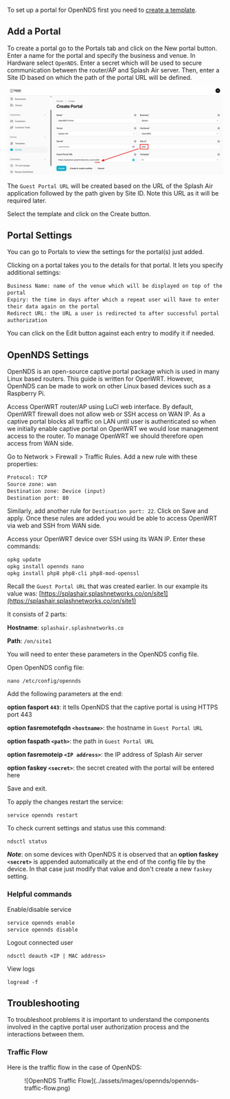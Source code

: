 To set up a portal for OpenNDS first you need to [create a template](../defining-templates.md).

## Add a Portal

To create a portal go to the Portals tab and click on the New portal button. Enter a name for the portal and specify the business and venue. In Hardware select `OpenNDS`. Enter a secret which will be used to secure communication between the router/AP and Splash Air server. Then, enter a Site ID based on which the path of the portal URL will be defined.

![OpenNDS Portal](../assets/images/opennds/portal-url.png)

The `Guest Portal URL` will be created based on the URL of the Splash Air application followed by the path given by Site ID. Note this URL as it will be required later.

Select the template and click on the Create button.

## Portal Settings

You can go to Portals to view the settings for the portal(s) just added.

Clicking on a portal takes you to the details for that portal. It lets you specify additional settings:

```
Business Name: name of the venue which will be displayed on top of the portal
Expiry: the time in days after which a repeat user will have to enter their data again on the portal
Redirect URL: the URL a user is redirected to after successful portal authorization
```

You can click on the Edit button against each entry to modify it if needed.

## OpenNDS Settings

OpenNDS is an open-source captive portal package which is used in many Linux based routers. This guide is written for OpenWRT. However, OpenNDS can be made to work on other Linux based devices such as a Raspberry Pi.

Access OpenWRT router/AP using LuCI web interface. By default, OpenWRT firewall does not allow web or SSH access on WAN IP. As a captive portal blocks all traffic on LAN until user is authenticated so when we initially enable captive portal on OpenWRT we would lose management access to the router. To manage OpenWRT we should therefore open access from WAN side. 

Go to Network > Firewall > Traffic Rules. Add a new rule with these properties:

```
Protocol: TCP
Source zone: wan
Destination zone: Device (input)
Destination port: 80
```

Similarly, add another rule for `Destination port: 22`. Click on Save and apply. Once these rules are added you would be able to access OpenWRT via web and SSH from WAN side.

Access your OpenWRT device over SSH using its WAN IP. Enter these commands:

```
opkg update
opkg install opennds nano
opkg install php8 php8-cli php8-mod-openssl
```

Recall the `Guest Portal URL` that was created earlier. In our example its value was: [https://splashair.splashnetworks.co/on/site1](https://splashair.splashnetworks.co/on/site1)

It consists of 2 parts:

**Hostname**: `splashair.splashnetworks.co`

**Path**: `/on/site1`

You will need to enter these parameters in the OpenNDS config file.

Open OpenNDS config file:

```
nano /etc/config/opennds
```

Add the following parameters at the end:

**option fasport `443`**: it tells OpenNDS that the captive portal is using HTTPS port 443

**option fasremotefqdn `<hostname>`**: the hostname in `Guest Portal URL`

**option faspath `<path>`**: the path in `Guest Portal URL`

**option fasremoteip `<IP address>`**: the IP address of Splash Air server

**option faskey `<secret>`**: the secret created with the portal will be entered here

Save and exit.

To apply the changes restart the service:

```
service opennds restart
```

To check current settings and status use this command:

```
ndsctl status
```

**_Note_**: on some devices with OpenNDS it is observed that an **option faskey `<secret>`** is appended automatically at the end of the config file by the device. In that case just modify that value and don't create a new `faskey` setting.

### Helpful commands

Enable/disable service

```
service opennds enable
service opennds disable
```

Logout connected user

```
ndsctl deauth <IP | MAC address>
```

View logs

```
logread -f
```

## Troubleshooting

To troubleshoot problems it is important to understand the components involved in the captive portal user authorization process and the interactions between them.

### Traffic Flow

Here is the traffic flow in the case of OpenNDS:

<figure markdown="1">
![OpenNDS Traffic Flow](../assets/images/opennds/opennds-traffic-flow.png)
</figure>